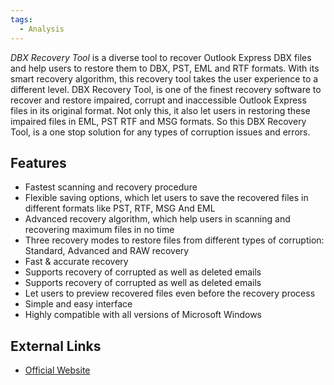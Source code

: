 ```yaml
---
tags:
  - Analysis
---
```

*DBX Recovery Tool* is a diverse tool to recover Outlook Express DBX
files and help users to restore them to DBX, PST, EML and RTF formats.
With its smart recovery algorithm, this recovery tool takes the user
experience to a different level. DBX Recovery Tool, is one of the finest
recovery software to recover and restore impaired, corrupt and
inaccessible Outlook Express files in its original format. Not only
this, it also let users in restoring these impaired files in EML, PST
RTF and MSG formats. So this DBX Recovery Tool, is a one stop solution
for any types of corruption issues and errors.

## Features

- Fastest scanning and recovery procedure
- Flexible saving options, which let users to save the recovered files
  in different formats like PST, RTF, MSG And EML
- Advanced recovery algorithm, which help users in scanning and
  recovering maximum files in no time
- Three recovery modes to restore files from different types of
  corruption: Standard, Advanced and RAW recovery
- Fast & accurate recovery
- Supports recovery of corrupted as well as deleted emails
- Supports recovery of corrupted as well as deleted emails
- Let users to preview recovered files even before the recovery process
- Simple and easy interface
- Highly compatible with all versions of Microsoft Windows

## External Links

* [Official Website](https://www.sysinfotools.com/recovery/dbx-recovery.php)
